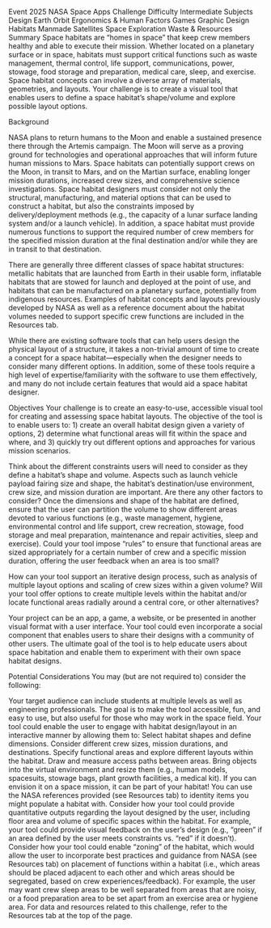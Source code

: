 Event
2025 NASA Space Apps Challenge
Difficulty
Intermediate
Subjects
Design
Earth Orbit
Ergonomics & Human Factors
Games
Graphic Design
Habitats
Manmade Satellites
Space Exploration
Waste & Resources
Summary
Space habitats are “homes in space” that keep crew members healthy and able to execute their mission. Whether located on a planetary surface or in space, habitats must support critical functions such as waste management, thermal control, life support, communications, power, stowage, food storage and preparation, medical care, sleep, and exercise. Space habitat concepts can involve a diverse array of materials, geometries, and layouts. Your challenge is to create a visual tool that enables users to define a space habitat’s shape/volume and explore possible layout options.

Background

NASA plans to return humans to the Moon and enable a sustained presence there through the Artemis campaign. The Moon will serve as a proving ground for technologies and operational approaches that will inform future human missions to Mars. Space habitats can potentially support crews on the Moon, in transit to Mars, and on the Martian surface, enabling longer mission durations, increased crew sizes, and comprehensive science investigations. Space habitat designers must consider not only the structural, manufacturing, and material options that can be used to construct a habitat, but also the constraints imposed by delivery/deployment methods (e.g., the capacity of a lunar surface landing system and/or a launch vehicle). In addition, a space habitat must provide numerous functions to support the required number of crew members for the specified mission duration at the final destination and/or while they are in transit to that destination.

There are generally three different classes of space habitat structures: metallic habitats that are launched from Earth in their usable form, inflatable habitats that are stowed for launch and deployed at the point of use, and habitats that can be manufactured on a planetary surface, potentially from indigenous resources. Examples of habitat concepts and layouts previously developed by NASA as well as a reference document about the habitat volumes needed to support specific crew functions are included in the Resources tab.

While there are existing software tools that can help users design the physical layout of a structure, it takes a non-trivial amount of time to create a concept for a space habitat—especially when the designer needs to consider many different options. In addition, some of these tools require a high level of expertise/familiarity with the software to use them effectively, and many do not include certain features that would aid a space habitat designer.

Objectives
Your challenge is to create an easy-to-use, accessible visual tool for creating and assessing space habitat layouts. The objective of the tool is to enable users to: 1) create an overall habitat design given a variety of options, 2) determine what functional areas will fit within the space and where, and 3) quickly try out different options and approaches for various mission scenarios.

Think about the different constraints users will need to consider as they define a habitat’s shape and volume. Aspects such as launch vehicle payload fairing size and shape, the habitat’s destination/use environment, crew size, and mission duration are important. Are there any other factors to consider? Once the dimensions and shape of the habitat are defined, ensure that the user can partition the volume to show different areas devoted to various functions (e.g., waste management, hygiene, environmental control and life support, crew recreation, stowage, food storage and meal preparation, maintenance and repair activities, sleep and exercise). Could your tool impose “rules” to ensure that functional areas are sized appropriately for a certain number of crew and a specific mission duration, offering the user feedback when an area is too small?

How can your tool support an iterative design process, such as analysis of multiple layout options and scaling of crew sizes within a given volume? Will your tool offer options to create multiple levels within the habitat and/or locate functional areas radially around a central core, or other alternatives?

Your project can be an app, a game, a website, or be presented in another visual format with a user interface. Your tool could even incorporate a social component that enables users to share their designs with a community of other users. The ultimate goal of the tool is to help educate users about space habitation and enable them to experiment with their own space habitat designs.

Potential Considerations
You may (but are not required to) consider the following:

Your target audience can include students at multiple levels as well as engineering professionals. The goal is to make the tool accessible, fun, and easy to use, but also useful for those who may work in the space field.
Your tool could enable the user to engage with habitat design/layout in an interactive manner by allowing them to:
Select habitat shapes and define dimensions.
Consider different crew sizes, mission durations, and destinations.
Specify functional areas and explore different layouts within the habitat.
Draw and measure access paths between areas.
Bring objects into the virtual environment and resize them (e.g., human models, spacesuits, stowage bags, plant growth facilities, a medical kit). If you can envision it on a space mission, it can be part of your habitat! You can use the NASA references provided (see Resources tab) to identity items you might populate a habitat with.
Consider how your tool could provide quantitative outputs regarding the layout designed by the user, including floor area and volume of specific spaces within the habitat. For example, your tool could provide visual feedback on the user’s design (e.g., “green” if an area defined by the user meets constraints vs. “red” if it doesn’t).
Consider how your tool could enable “zoning” of the habitat, which would allow the user to incorporate best practices and guidance from NASA (see Resources tab) on placement of functions within a habitat (i.e., which areas should be placed adjacent to each other and which areas should be segregated, based on crew experiences/feedback). For example, the user may want crew sleep areas to be well separated from areas that are noisy, or a food preparation area to be set apart from an exercise area or hygiene area.
For data and resources related to this challenge, refer to the Resources tab at the top of the page.